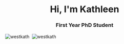 <h1 align="center">Hi, I'm Kathleen</h1>
<h3 align="center">First Year PhD Student</h3>

<p>
  &nbsp;<img align="center" src="https://github-readme-stats.vercel.app/api?username=westkath&show_icons=true&locale=en" alt="westkath" />
  &nbsp;<img align="center" src="https://github-readme-stats.vercel.app/api/top-langs?username=westkath&show_icons=true&locale=en" alt="westkath" />
</p>
